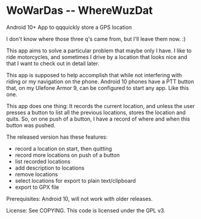 # WoWarDas -- WhereWuzDat
Android 10+ App to qqquickly store a GPS location

I don't know where those three q's came from, but I'll leave them now. :)

This app aims to solve a particular problem that maybe only I have. I like to ride motorcycles, 
and sometimes I drive by a location that looks nice and that I want to check out in detail later.

This app is supposed to help accomplish that while not interfering with riding or my navigation on the 
phone. Android 10 phones have a PTT button that, on my Ulefone Armor 9, can be configured to 
start any app. Like this one.

This app does one thing: It records the current location, and unless the user presses a button 
to list all the previous locations, stores the location and quits. So, on one push of a button,
I have a record of where and when this button was pushed.

The released version has these features:

- record a location on start, then quitting
- record more locations on push of a button
- list recorded locations
- add description to locations
- remove locations
- select locations for export to plain text/clipboard
- export to GPX file

Prerequisites: Android 10, will not work with older releases.

License: See COPYING. This code is licensed under the GPL v3.
